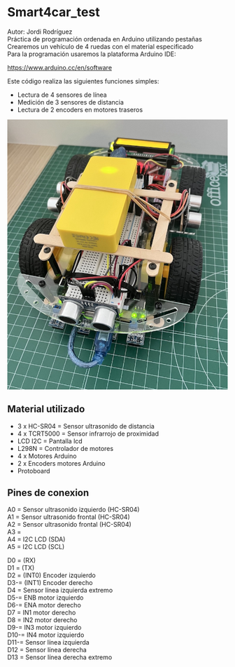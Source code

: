# Smart4car_test

Autor: Jordi Rodríguez  
Práctica de programación ordenada en Arduino utilizando pestañas   
Crearemos un vehículo de 4 ruedas con el material especificado  
Para la programación usaremos la plataforma Arduino IDE:  

https://www.arduino.cc/en/software

Este código realiza las siguientes funciones simples:  
- Lectura de 4 sensores de línea  
- Medición de 3 sensores de distancia  
- Lectura de 2 encoders en motores traseros
  
![Imagen Smart4car acabado](Smart4car.jpeg)  


## Material utilizado

- 3 x HC-SR04 = Sensor ultrasonido de distancia
- 4 x TCRT5000 = Sensor infrarrojo de proximidad
- LCD I2C = Pantalla lcd
- L298N = Controlador de motores
- 4 x Motores Arduino
- 2 x Encoders motores Arduino  
- Protoboard
  

## Pines de conexion

A0 = Sensor ultrasonido izquierdo (HC-SR04)  
A1 = Sensor ultrasonido frontal (HC-SR04)  
A2 = Sensor ultrasonido frontal (HC-SR04)   
A3 =   
A4 = I2C LCD (SDA)  
A5 = I2C LCD (SCL)  

D0 = (RX)  
D1 = (TX)  
D2 = (INT0) Encoder izquierdo  
D3-= (INT1) Encoder derecho  
D4 = Sensor línea izquierda extremo     
D5-= ENB motor izquierdo  
D6-= ENA motor derecho  
D7 = IN1 motor derecho  
D8 = IN2 motor derecho  
D9-= IN3 motor izquierdo  
D10-= IN4 motor izquierdo  
D11-= Sensor línea izquierda  
D12 = Sensor línea derecha   
D13 = Sensor línea derecha extremo  

